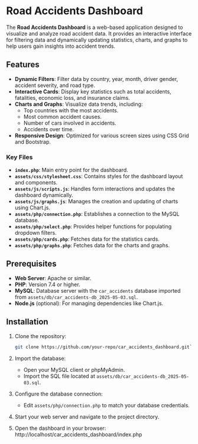 # Road Accidents Dashboard

The **Road Accidents Dashboard** is a web-based application designed to visualize and analyze road accident data. It provides an interactive interface for filtering data and dynamically updating statistics, charts, and graphs to help users gain insights into accident trends.

## Features

- **Dynamic Filters**: Filter data by country, year, month, driver gender, accident severity, and road type.
- **Interactive Cards**: Display key statistics such as total accidents, fatalities, economic loss, and insurance claims.
- **Charts and Graphs**: Visualize data trends, including:
  - Top countries with the most accidents.
  - Most common accident causes.
  - Number of cars involved in accidents.
  - Accidents over time.
- **Responsive Design**: Optimized for various screen sizes using CSS Grid and Bootstrap.

### Key Files

- **`index.php`**: Main entry point for the dashboard.
- **`assets/css/stylesheet.css`**: Contains styles for the dashboard layout and components.
- **`assets/js/scripts.js`**: Handles form interactions and updates the dashboard dynamically.
- **`assets/js/graphs.js`**: Manages the creation and updating of charts using Chart.js.
- **`assets/php/connection.php`**: Establishes a connection to the MySQL database.
- **`assets/php/select.php`**: Provides helper functions for populating dropdown filters.
- **`assets/php/cards.php`**: Fetches data for the statistics cards.
- **`assets/php/graphs.php`**: Fetches data for the charts and graphs.

## Prerequisites

- **Web Server**: Apache or similar.
- **PHP**: Version 7.4 or higher.
- **MySQL**: Database server with the `car_accidents` database imported from `assets/db/car_accidents-db_2025-05-03.sql`.
- **Node.js** (optional): For managing dependencies like Chart.js.

## Installation

1. Clone the repository:
   ```bash
   git clone https://github.com/your-repo/car_accidents_dashboard.git```
2. Import the database:
   - Open your MySQL client or phpMyAdmin.
   - Import the SQL file located at `assets/db/car_accidents-db_2025-05-03.sql`.

3. Configure the database connection:
   - Edit `assets/php/connection.php` to match your database credentials.

4. Start your web server and navigate to the project directory.

5. Open the dashboard in your browser: http://localhost/car_accidents_dashboard/index.php